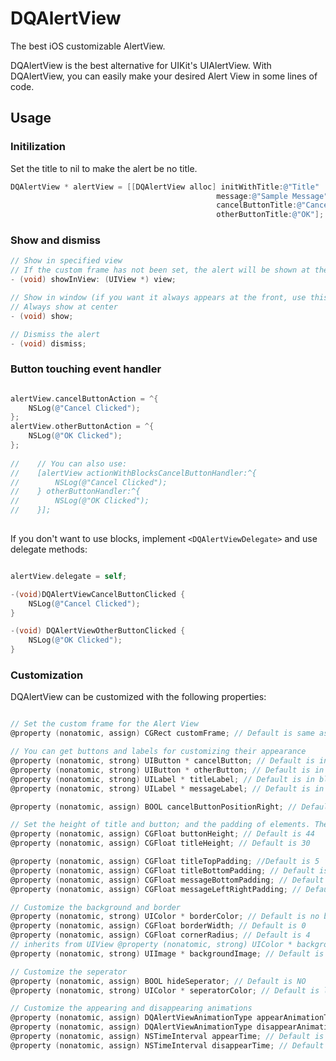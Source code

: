 DQAlertView
===========

The best iOS customizable AlertView.

DQAlertView is the best alternative for UIKit's UIAlertView.
With DQAlertView, you can easily make your desired Alert View in some lines of code.

## Usage

### Initilization

Set the title to nil to make the alert be no title.

```objective-c
DQAlertView * alertView = [[DQAlertView alloc] initWithTitle:@"Title" 
                                              message:@"Sample Message"
                                              cancelButtonTitle:@"Cancel" 
                                              otherButtonTitle:@"OK"];
```

### Show and dismiss

```objective-c
// Show in specified view
// If the custom frame has not been set, the alert will be shown at the center of the view
- (void) showInView: (UIView *) view;

// Show in window (if you want it always appears at the front, use this method)
// Always show at center
- (void) show;

// Dismiss the alert
- (void) dismiss;

```

### Button touching event handler

```objective-c

alertView.cancelButtonAction = ^{
    NSLog(@"Cancel Clicked");
};
alertView.otherButtonAction = ^{
    NSLog(@"OK Clicked");
};
    
//    // You can also use:
//    [alertView actionWithBlocksCancelButtonHandler:^{
//        NSLog(@"Cancel Clicked");
//    } otherButtonHandler:^{
//        NSLog(@"OK Clicked");
//    }];
    
```

If you don't want to use blocks, implement ```<DQAlertViewDelegate>``` and use delegate methods:

```objective-c

alertView.delegate = self;

-(void)DQAlertViewCancelButtonClicked {
    NSLog(@"Cancel Clicked");
}

-(void) DQAlertViewOtherButtonClicked {
    NSLog(@"OK Clicked");
}

```
### Customization

DQAlertView can be customized with the following properties:

```objective-c

// Set the custom frame for the Alert View
@property (nonatomic, assign) CGRect customFrame; // Default is same as UIAlertView

// You can get buttons and labels for customizing their appearance
@property (nonatomic, strong) UIButton * cancelButton; // Default is in blue color and system font 16
@property (nonatomic, strong) UIButton * otherButton; // Default is in blue color and system font 16
@property (nonatomic, strong) UILabel * titleLabel; // Default is in black color and system bold font 16
@property (nonatomic, strong) UILabel * messageLabel; // Default is in black color and system font 14

@property (nonatomic, assign) BOOL cancelButtonPositionRight; // Default is NO

// Set the height of title and button; and the padding of elements. The message label height is calculated based on its text and font.
@property (nonatomic, assign) CGFloat buttonHeight; // Default is 44
@property (nonatomic, assign) CGFloat titleHeight; // Default is 30

@property (nonatomic, assign) CGFloat titleTopPadding; //Default is 5
@property (nonatomic, assign) CGFloat titleBottomPadding; // Default is 0
@property (nonatomic, assign) CGFloat messageBottomPadding; // Default is 10
@property (nonatomic, assign) CGFloat messageLeftRightPadding; // Default is 10

// Customize the background and border
@property (nonatomic, strong) UIColor * borderColor; // Default is no border
@property (nonatomic, assign) CGFloat borderWidth; // Default is 0
@property (nonatomic, assign) CGFloat cornerRadius; // Default is 4
// inherits from UIView @property (nonatomic, strong) UIColor * backgroundColor; // Default is white color
@property (nonatomic, strong) UIImage * backgroundImage; // Default is nil

// Customize the seperator
@property (nonatomic, assign) BOOL hideSeperator; // Default is NO
@property (nonatomic, strong) UIColor * seperatorColor; // Default is light gray color

// Customize the appearing and disappearing animations
@property (nonatomic, assign) DQAlertViewAnimationType appearAnimationType;
@property (nonatomic, assign) DQAlertViewAnimationType disappearAnimationType;
@property (nonatomic, assign) NSTimeInterval appearTime; // Default is 0.5
@property (nonatomic, assign) NSTimeInterval disappearTime; // Default is 0.3

```


